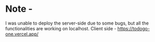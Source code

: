 # Note - 
I was unable to deploy the server-side due to some bugs, but all the functionalities are working on localhost.
Client side - https://todogo-one.vercel.app/
